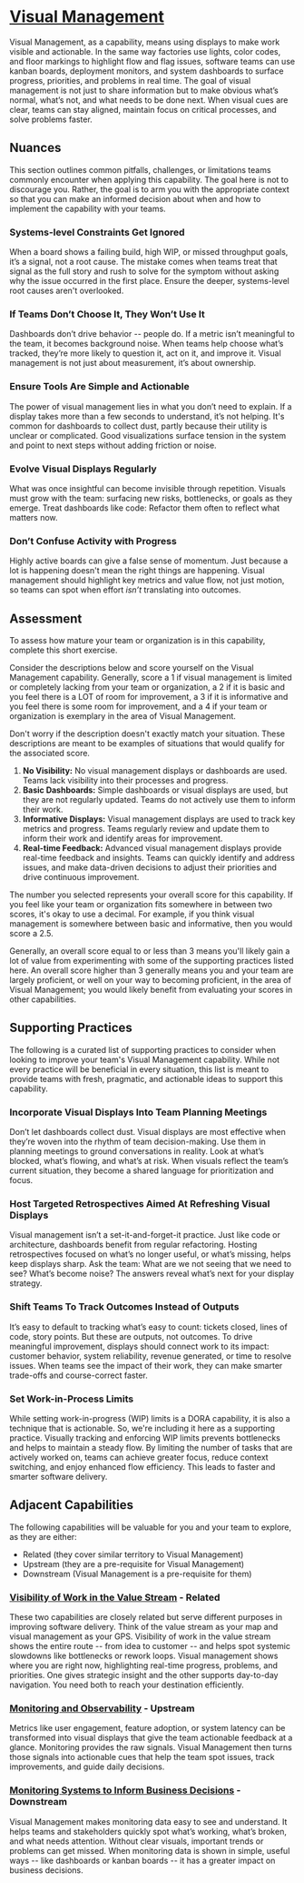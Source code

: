 # [Visual Management](https://dora.dev/capabilities/visual-management/)

Visual Management, as a capability, means using displays to make work visible and actionable. In the same way factories use lights, color codes, and floor markings to highlight flow and flag issues, software teams can use kanban boards, deployment monitors, and system dashboards to surface progress, priorities, and problems in real time. The goal of visual management is not just to share information but to make obvious what’s normal, what’s not, and what needs to be done next. When visual cues are clear, teams can stay aligned, maintain focus on critical processes, and solve problems faster.

## Nuances

This section outlines common pitfalls, challenges, or limitations teams commonly encounter when applying this capability. The goal here is not to discourage you. Rather, the goal is to arm you with the appropriate context so that you can make an informed decision about when and how to implement the capability with your teams.

### Systems-level Constraints Get Ignored

When a board shows a failing build, high WIP, or missed throughput goals, it’s a signal, not a root cause. The mistake comes when teams treat that signal as the full story and rush to solve for the symptom without asking why the issue occurred in the first place. Ensure the deeper, systems-level root causes aren't overlooked.

### If Teams Don’t Choose It, They Won’t Use It

Dashboards don’t drive behavior -- people do. If a metric isn’t meaningful to the team, it becomes background noise. When teams help choose what’s tracked, they’re more likely to question it, act on it, and improve it. Visual management is not just about measurement, it’s about ownership.

### Ensure Tools Are Simple and Actionable

The power of visual management lies in what you don’t need to explain. If a display takes more than a few seconds to understand, it’s not helping. It's common for dashboards to collect dust, partly because their utility is unclear or complicated. Good visualizations surface tension in the system and point to next steps without adding friction or noise.

### Evolve Visual Displays Regularly

What was once insightful can become invisible through repetition. Visuals must grow with the team: surfacing new risks, bottlenecks, or goals as they emerge. Treat dashboards like code: Refactor them often to reflect what matters now.

### Don’t Confuse Activity with Progress

Highly active boards can give a false sense of momentum. Just because a lot is happening doesn't mean the right things are happening. Visual management should highlight key metrics and value flow, not just motion, so teams can spot when effort *isn’t* translating into outcomes.

## Assessment

To assess how mature your team or organization is in this capability, complete this short exercise.

Consider the descriptions below and score yourself on the Visual Management capability. Generally, score a 1 if visual management is limited or completely lacking from your team or organization, a 2 if it is basic and you feel there is a LOT of room for improvement, a 3 if it is informative and you feel there is some room for improvement, and a 4 if your team or organization is exemplary in the area of Visual Management.

Don't worry if the description doesn't exactly match your situation. These descriptions are meant to be examples of situations that would qualify for the associated score.

1. **No Visibility:** No visual management displays or dashboards are used. Teams lack visibility into their processes and progress.
2. **Basic Dashboards:** Simple dashboards or visual displays are used, but they are not regularly updated. Teams do not actively use them to inform their work.
3. **Informative Displays:** Visual management displays are used to track key metrics and progress. Teams regularly review and update them to inform their work and identify areas for improvement.
4. **Real-time Feedback:** Advanced visual management displays provide real-time feedback and insights. Teams can quickly identify and address issues, and make data-driven decisions to adjust their priorities and drive continuous improvement.

The number you selected represents your overall score for this capability. If you feel like your team or organization fits somewhere in between two scores, it's okay to use a decimal. For example, if you think visual management is somewhere between basic and informative, then you would score a 2.5.

Generally, an overall score equal to or less than 3 means you'll likely gain a lot of value from experimenting with some of the supporting practices listed here. An overall score higher than 3 generally means you and your team are largely proficient, or well on your way to becoming proficient, in the area of Visual Management; you would likely benefit from evaluating your scores in other capabilities.

## Supporting Practices

The following is a curated list of supporting practices to consider when looking to improve your team's Visual Management capability. While not every practice will be beneficial in every situation, this list is meant to provide teams with fresh, pragmatic, and actionable ideas to support this capability.

### Incorporate Visual Displays Into Team Planning Meetings

Don’t let dashboards collect dust. Visual displays are most effective when they’re woven into the rhythm of team decision-making. Use them in planning meetings to ground conversations in reality. Look at what’s blocked, what’s flowing, and what’s at risk. When visuals reflect the team’s current situation, they become a shared language for prioritization and focus.

### Host Targeted Retrospectives Aimed At Refreshing Visual Displays

Visual management isn’t a set-it-and-forget-it practice. Just like code or architecture, dashboards benefit from regular refactoring. Hosting retrospectives focused on what’s no longer useful, or what’s missing, helps keep displays sharp. Ask the team: What are we not seeing that we need to see? What’s become noise? The answers reveal what’s next for your display strategy.

### Shift Teams To Track Outcomes Instead of Outputs

It’s easy to default to tracking what’s easy to count: tickets closed, lines of code, story points. But these are outputs, not outcomes. To drive meaningful improvement, displays should connect work to its impact: customer behavior, system reliability, revenue generated, or time to resolve issues. When teams see the impact of their work, they can make smarter trade-offs and course-correct faster.

### Set Work-in-Process Limits

While setting work-in-progress (WIP) limits is a DORA capability, it is also a technique that is actionable. So, we're including it here as a supporting practice. Visually tracking and enforcing WIP limits prevents bottlenecks and helps to maintain a steady flow. By limiting the number of tasks that are actively worked on, teams can achieve greater focus, reduce context switching, and enjoy enhanced flow efficiency. This leads to faster and smarter software delivery.

## Adjacent Capabilities

The following capabilities will be valuable for you and your team to explore, as they are either:

- Related (they cover similar territory to Visual Management)
- Upstream (they are a pre-requisite for Visual Management)
- Downstream (Visual Management is a pre-requisite for them)

### [Visibility of Work in the Value Stream](/capabilities/visibility-of-work-in-the-value-stream.md) - Related

These two capabilities are closely related but serve different purposes in improving software delivery. Think of the value stream as your map and visual management as your GPS. Visibility of work in the value stream shows the entire route -- from idea to customer -- and helps spot systemic slowdowns like bottlenecks or rework loops. Visual management shows where you are right now, highlighting real-time progress, problems, and priorities. One gives strategic insight and the other supports day-to-day navigation. You need both to reach your destination efficiently.

### [Monitoring and Observability](/capabilities/monitoring-and-observability.md) - Upstream

Metrics like user engagement, feature adoption, or system latency can be transformed into visual displays that give the team actionable feedback at a glance. Monitoring provides the raw signals. Visual Management then turns those signals into actionable cues that help the team spot issues, track improvements, and guide daily decisions.

### [Monitoring Systems to Inform Business Decisions](/capabilities/monitoring-systems-to-inform-business-decisions.md) - Downstream

Visual Management makes monitoring data easy to see and understand. It helps teams and stakeholders quickly spot what’s working, what’s broken, and what needs attention. Without clear visuals, important trends or problems can get missed. When monitoring data is shown in simple, useful ways -- like dashboards or kanban boards -- it has a greater impact on business decisions.
